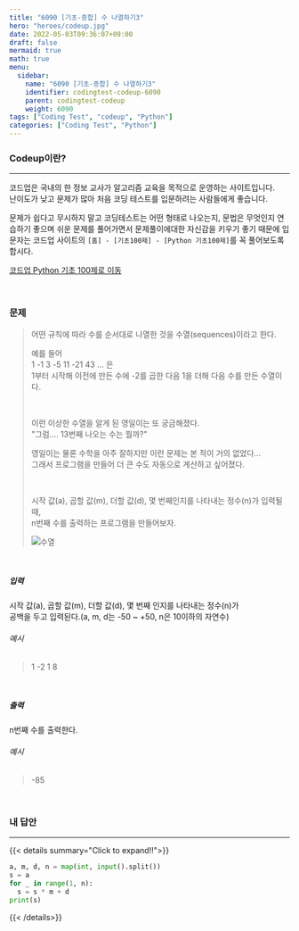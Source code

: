 ```yaml
---
title: "6090 [기초-종합] 수 나열하기3"
hero: "heroes/codeup.jpg"
date: 2022-05-03T09:36:07+09:00
draft: false
mermaid: true
math: true
menu:
  sidebar:
    name: "6090 [기초-종합] 수 나열하기3"
    identifier: codingtest-codeup-6090
    parent: codingtest-codeup
    weight: 6090
tags: ["Coding Test", "codeup", "Python"]
categories: ["Coding Test", "Python"]
---
```


### Codeup이란?
---
코드업은 국내의 한 정보 교사가 알고리즘 교육을 목적으로 운영하는 사이트입니다.\
난이도가 낮고 문제가 많아 처음 코딩 테스트를 입문하려는 사람들에게 좋습니다.

문제가 쉽다고 무시하지 말고 코딩테스트는 어떤 형태로 나오는지, 문법은 무엇인지 연습하기 좋으며 쉬운 문제를 풀어가면서 문제풀이에대한 자신감을 키우기 좋기 때문에 입문자는 코드업 사이트의 `[홈] - [기초100제] - [Python 기초100제]`를 꼭 풀어보도록 합시다.

[코드업 Python 기초 100제로 이동](https://codeup.kr/problemsetsol.php?psid=33)


&nbsp;

### 문제
> 어떤 규칙에 따라 수를 순서대로 나열한 것을 수열(sequences)이라고 한다.
> 
> 예를 들어\
> 1 -1 3 -5 11 -21 43 ... 은\
> 1부터 시작해 이전에 만든 수에 -2를 곱한 다음 1을 더해 다음 수를 만든 수열이다.
> 
> &nbsp;
> 
> 이런 이상한 수열을 알게 된 영일이는 또 궁금해졌다.\
> "그럼.... 13번째 나오는 수는 뭘까?"
> 
> 영일이는 물론 수학을 아주 잘하지만 이런 문제는 본 적이 거의 없었다...\
> 그래서 프로그램을 만들어 더 큰 수도 자동으로 계산하고 싶어졌다.
> 
> &nbsp;
> 
> 시작 값(a), 곱할 값(m), 더할 값(d), 몇 번째인지를 나타내는 정수(n)가 입력될 때,\
> n번째 수를 출력하는 프로그램을 만들어보자.
> 
> ![수열](https://codeup.kr/upload/pimg6255_1.png)

&nbsp;

##### 입력
시작 값(a), 곱할 값(m), 더할 값(d), 몇 번째 인지를 나타내는 정수(n)가\
공백을 두고 입력된다.(a, m, d는 -50 ~ +50, n은 10이하의 자연수)
###### 예시
> 1 -2 1 8

&nbsp;

##### 출력
n번째 수를 출력한다.
###### 예시
> -85

&nbsp;

### 내 답안
---
{{< details summary="Click to expand!!">}}
```python
a, m, d, n = map(int, input().split())
s = a
for _ in range(1, n):
  s = s * m + d
print(s)
```
{{< /details>}}